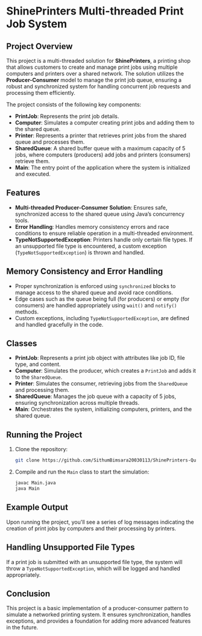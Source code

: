 # ShinePrinters Multi-threaded Print Job System

## Project Overview
This project is a multi-threaded solution for **ShinePrinters**, a printing shop that allows customers to create and manage print jobs using multiple computers and printers over a shared network. The solution utilizes the **Producer-Consumer** model to manage the print job queue, ensuring a robust and synchronized system for handling concurrent job requests and processing them efficiently.

The project consists of the following key components:
- **PrintJob**: Represents the print job details.
- **Computer**: Simulates a computer creating print jobs and adding them to the shared queue.
- **Printer**: Represents a printer that retrieves print jobs from the shared queue and processes them.
- **SharedQueue**: A shared buffer queue with a maximum capacity of 5 jobs, where computers (producers) add jobs and printers (consumers) retrieve them.
- **Main**: The entry point of the application where the system is initialized and executed.
  
## Features
- **Multi-threaded Producer-Consumer Solution**: Ensures safe, synchronized access to the shared queue using Java’s concurrency tools.
- **Error Handling**: Handles memory consistency errors and race conditions to ensure reliable operation in a multi-threaded environment.
- **TypeNotSupportedException**: Printers handle only certain file types. If an unsupported file type is encountered, a custom exception (`TypeNotSupportedException`) is thrown and handled.
  
## Memory Consistency and Error Handling
- Proper synchronization is enforced using `synchronized` blocks to manage access to the shared queue and avoid race conditions.
- Edge cases such as the queue being full (for producers) or empty (for consumers) are handled appropriately using `wait()` and `notify()` methods.
- Custom exceptions, including `TypeNotSupportedException`, are defined and handled gracefully in the code.

## Classes
- **PrintJob**: Represents a print job object with attributes like job ID, file type, and content.
- **Computer**: Simulates the producer, which creates a `PrintJob` and adds it to the `SharedQueue`.
- **Printer**: Simulates the consumer, retrieving jobs from the `SharedQueue` and processing them.
- **SharedQueue**: Manages the job queue with a capacity of 5 jobs, ensuring synchronization across multiple threads.
- **Main**: Orchestrates the system, initializing computers, printers, and the shared queue.
  
## Running the Project
1. Clone the repository:
    ```bash
    git clone https://github.com/SithumBimsara20030113/ShinePrinters-Queue-System.git 
    ```
2. Compile and run the `Main` class to start the simulation:
    ```bash
    javac Main.java
    java Main
    ```

## Example Output
Upon running the project, you'll see a series of log messages indicating the creation of print jobs by computers and their processing by printers.

## Handling Unsupported File Types
If a print job is submitted with an unsupported file type, the system will throw a `TypeNotSupportedException`, which will be logged and handled appropriately.

## Conclusion
This project is a basic implementation of a producer-consumer pattern to simulate a networked printing system. It ensures synchronization, handles exceptions, and provides a foundation for adding more advanced features in the future.


